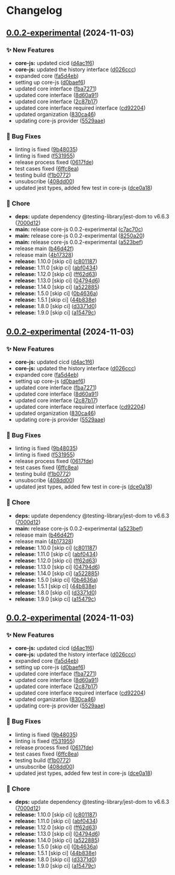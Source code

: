 # Changelog

## [0.0.2-experimental](https://github.com/open-socket/js-sdk/compare/core-js-v0.0.1-experimental...core-js-v0.0.2-experimental) (2024-11-03)


### ✨ New Features

* **core-js:** updated cicd ([d4ac1f6](https://github.com/open-socket/js-sdk/commit/d4ac1f6215356ac0d3c19ae19d5c2c9600b7dc41))
* **core-js:** updated the history interface ([d026ccc](https://github.com/open-socket/js-sdk/commit/d026ccc2a644649d77b6adb955e664b90c9a5a07))
* expanded core ([fa5d4eb](https://github.com/open-socket/js-sdk/commit/fa5d4eb6b83d0a1de1c6b6ffaab0a2e801b073d3))
* setting up core-js ([d0baef6](https://github.com/open-socket/js-sdk/commit/d0baef6fc35d21b45b18f02c2ad385d000c8b72f))
* updated core interface ([fba7271](https://github.com/open-socket/js-sdk/commit/fba727134839210cb7ba8163dd7edb8811568cf1))
* updated core interface ([8d60a91](https://github.com/open-socket/js-sdk/commit/8d60a9116931485918d27354e09a61e26fb08475))
* updated core interface ([2c87b17](https://github.com/open-socket/js-sdk/commit/2c87b17124b4bce0716d4f3878d0042a0530d11f))
* updated core interface required interface ([cd92204](https://github.com/open-socket/js-sdk/commit/cd92204819a810a008121533fce9befb96c2c450))
* updated organization ([830ca46](https://github.com/open-socket/js-sdk/commit/830ca46190d2a46f957aba8b51455fac351f649f))
* updating core-js provider ([5529aae](https://github.com/open-socket/js-sdk/commit/5529aae55e1eae1340b15aacb3671f84424d4424))


### 🐛 Bug Fixes

* linting is fixed ([9b48035](https://github.com/open-socket/js-sdk/commit/9b480356b8a7bf76308e019a2c9ea504f7364fe6))
* linting is fixed ([f531955](https://github.com/open-socket/js-sdk/commit/f531955731f979e682d070799983b399ea2393d7))
* release process fixed ([0617fde](https://github.com/open-socket/js-sdk/commit/0617fde50934029b8bb38417bcb9b17dce666c12))
* test cases fixed ([6ffc8ea](https://github.com/open-socket/js-sdk/commit/6ffc8ea6447b3606d0b15ea4a6d15400bdc21329))
* testing build ([f1b0772](https://github.com/open-socket/js-sdk/commit/f1b07725b1b8b15193c11152f160848d7100e0a7))
* unsubscribe ([408dd00](https://github.com/open-socket/js-sdk/commit/408dd00cc60afbf0f8ad956a993b6423365d6e51))
* updated jest types, added few test in core-js ([dce0a18](https://github.com/open-socket/js-sdk/commit/dce0a183d861e19d9f2d128aa1e342e6bb636d9d))


### 🧹 Chore

* **deps:** update dependency @testing-library/jest-dom to v6.6.3 ([7000d12](https://github.com/open-socket/js-sdk/commit/7000d122c73456fb08773a0e476fd147d441029a))
* **main:** release core-js 0.0.2-experimental ([c7ac70c](https://github.com/open-socket/js-sdk/commit/c7ac70c2ac9148c2e9bb581e864e5feb5f0f35f8))
* **main:** release core-js 0.0.2-experimental ([8250a20](https://github.com/open-socket/js-sdk/commit/8250a209dd9d16cd363c57bc32e321560c602916))
* **main:** release core-js 0.0.2-experimental ([a523bef](https://github.com/open-socket/js-sdk/commit/a523befea34424d5d6e03ea6fec1e25f637bced2))
* release main ([b46d42f](https://github.com/open-socket/js-sdk/commit/b46d42f3f9156c3be395dc0f9a657bdf29c5300b))
* release main ([4b17328](https://github.com/open-socket/js-sdk/commit/4b17328315e67f77cfb949f209bb4364ea4fbd3c))
* **release:** 1.10.0 [skip ci] ([c801187](https://github.com/open-socket/js-sdk/commit/c801187a41d101c992a6573e7ef87f7597441454))
* **release:** 1.11.0 [skip ci] ([abf0434](https://github.com/open-socket/js-sdk/commit/abf043492304565a56ed8251285cc12cc4a527f7))
* **release:** 1.12.0 [skip ci] ([ff62d63](https://github.com/open-socket/js-sdk/commit/ff62d637822a57b26f68b1944d95793e233e0bb4))
* **release:** 1.13.0 [skip ci] ([04794d6](https://github.com/open-socket/js-sdk/commit/04794d6365490619d9750a445bb6e4f2b950dfe1))
* **release:** 1.14.0 [skip ci] ([a522885](https://github.com/open-socket/js-sdk/commit/a522885382ee458682cd40b35dc0eba33bc0b6fa))
* **release:** 1.5.0 [skip ci] ([0b4636a](https://github.com/open-socket/js-sdk/commit/0b4636a1b535a2bbee7fa8883c9821ffdea15929))
* **release:** 1.5.1 [skip ci] ([44b838e](https://github.com/open-socket/js-sdk/commit/44b838e6076730f4d2039067499e0940dd6307fd))
* **release:** 1.8.0 [skip ci] ([d3371d0](https://github.com/open-socket/js-sdk/commit/d3371d0167d68d1dbc3a24e8d93ce22ffe0f1d2b))
* **release:** 1.9.0 [skip ci] ([a15479c](https://github.com/open-socket/js-sdk/commit/a15479c42630116252e3e35e621a4b5f6ef0464f))

## [0.0.2-experimental](https://github.com/open-socket/js-sdk/compare/core-js-v0.0.1-experimental...core-js-v0.0.2-experimental) (2024-11-03)


### ✨ New Features

* **core-js:** updated cicd ([d4ac1f6](https://github.com/open-socket/js-sdk/commit/d4ac1f6215356ac0d3c19ae19d5c2c9600b7dc41))
* **core-js:** updated the history interface ([d026ccc](https://github.com/open-socket/js-sdk/commit/d026ccc2a644649d77b6adb955e664b90c9a5a07))
* expanded core ([fa5d4eb](https://github.com/open-socket/js-sdk/commit/fa5d4eb6b83d0a1de1c6b6ffaab0a2e801b073d3))
* setting up core-js ([d0baef6](https://github.com/open-socket/js-sdk/commit/d0baef6fc35d21b45b18f02c2ad385d000c8b72f))
* updated core interface ([fba7271](https://github.com/open-socket/js-sdk/commit/fba727134839210cb7ba8163dd7edb8811568cf1))
* updated core interface ([8d60a91](https://github.com/open-socket/js-sdk/commit/8d60a9116931485918d27354e09a61e26fb08475))
* updated core interface ([2c87b17](https://github.com/open-socket/js-sdk/commit/2c87b17124b4bce0716d4f3878d0042a0530d11f))
* updated core interface required interface ([cd92204](https://github.com/open-socket/js-sdk/commit/cd92204819a810a008121533fce9befb96c2c450))
* updated organization ([830ca46](https://github.com/open-socket/js-sdk/commit/830ca46190d2a46f957aba8b51455fac351f649f))
* updating core-js provider ([5529aae](https://github.com/open-socket/js-sdk/commit/5529aae55e1eae1340b15aacb3671f84424d4424))


### 🐛 Bug Fixes

* linting is fixed ([9b48035](https://github.com/open-socket/js-sdk/commit/9b480356b8a7bf76308e019a2c9ea504f7364fe6))
* linting is fixed ([f531955](https://github.com/open-socket/js-sdk/commit/f531955731f979e682d070799983b399ea2393d7))
* release process fixed ([0617fde](https://github.com/open-socket/js-sdk/commit/0617fde50934029b8bb38417bcb9b17dce666c12))
* test cases fixed ([6ffc8ea](https://github.com/open-socket/js-sdk/commit/6ffc8ea6447b3606d0b15ea4a6d15400bdc21329))
* testing build ([f1b0772](https://github.com/open-socket/js-sdk/commit/f1b07725b1b8b15193c11152f160848d7100e0a7))
* unsubscribe ([408dd00](https://github.com/open-socket/js-sdk/commit/408dd00cc60afbf0f8ad956a993b6423365d6e51))
* updated jest types, added few test in core-js ([dce0a18](https://github.com/open-socket/js-sdk/commit/dce0a183d861e19d9f2d128aa1e342e6bb636d9d))


### 🧹 Chore

* **deps:** update dependency @testing-library/jest-dom to v6.6.3 ([7000d12](https://github.com/open-socket/js-sdk/commit/7000d122c73456fb08773a0e476fd147d441029a))
* **main:** release core-js 0.0.2-experimental ([a523bef](https://github.com/open-socket/js-sdk/commit/a523befea34424d5d6e03ea6fec1e25f637bced2))
* release main ([b46d42f](https://github.com/open-socket/js-sdk/commit/b46d42f3f9156c3be395dc0f9a657bdf29c5300b))
* release main ([4b17328](https://github.com/open-socket/js-sdk/commit/4b17328315e67f77cfb949f209bb4364ea4fbd3c))
* **release:** 1.10.0 [skip ci] ([c801187](https://github.com/open-socket/js-sdk/commit/c801187a41d101c992a6573e7ef87f7597441454))
* **release:** 1.11.0 [skip ci] ([abf0434](https://github.com/open-socket/js-sdk/commit/abf043492304565a56ed8251285cc12cc4a527f7))
* **release:** 1.12.0 [skip ci] ([ff62d63](https://github.com/open-socket/js-sdk/commit/ff62d637822a57b26f68b1944d95793e233e0bb4))
* **release:** 1.13.0 [skip ci] ([04794d6](https://github.com/open-socket/js-sdk/commit/04794d6365490619d9750a445bb6e4f2b950dfe1))
* **release:** 1.14.0 [skip ci] ([a522885](https://github.com/open-socket/js-sdk/commit/a522885382ee458682cd40b35dc0eba33bc0b6fa))
* **release:** 1.5.0 [skip ci] ([0b4636a](https://github.com/open-socket/js-sdk/commit/0b4636a1b535a2bbee7fa8883c9821ffdea15929))
* **release:** 1.5.1 [skip ci] ([44b838e](https://github.com/open-socket/js-sdk/commit/44b838e6076730f4d2039067499e0940dd6307fd))
* **release:** 1.8.0 [skip ci] ([d3371d0](https://github.com/open-socket/js-sdk/commit/d3371d0167d68d1dbc3a24e8d93ce22ffe0f1d2b))
* **release:** 1.9.0 [skip ci] ([a15479c](https://github.com/open-socket/js-sdk/commit/a15479c42630116252e3e35e621a4b5f6ef0464f))

## [0.0.2-experimental](https://github.com/open-socket/js-sdk/compare/core-js-v0.0.1-experimental...core-js-v0.0.2-experimental) (2024-11-03)


### ✨ New Features

* **core-js:** updated cicd ([d4ac1f6](https://github.com/open-socket/js-sdk/commit/d4ac1f6215356ac0d3c19ae19d5c2c9600b7dc41))
* **core-js:** updated the history interface ([d026ccc](https://github.com/open-socket/js-sdk/commit/d026ccc2a644649d77b6adb955e664b90c9a5a07))
* expanded core ([fa5d4eb](https://github.com/open-socket/js-sdk/commit/fa5d4eb6b83d0a1de1c6b6ffaab0a2e801b073d3))
* setting up core-js ([d0baef6](https://github.com/open-socket/js-sdk/commit/d0baef6fc35d21b45b18f02c2ad385d000c8b72f))
* updated core interface ([fba7271](https://github.com/open-socket/js-sdk/commit/fba727134839210cb7ba8163dd7edb8811568cf1))
* updated core interface ([8d60a91](https://github.com/open-socket/js-sdk/commit/8d60a9116931485918d27354e09a61e26fb08475))
* updated core interface ([2c87b17](https://github.com/open-socket/js-sdk/commit/2c87b17124b4bce0716d4f3878d0042a0530d11f))
* updated core interface required interface ([cd92204](https://github.com/open-socket/js-sdk/commit/cd92204819a810a008121533fce9befb96c2c450))
* updated organization ([830ca46](https://github.com/open-socket/js-sdk/commit/830ca46190d2a46f957aba8b51455fac351f649f))
* updating core-js provider ([5529aae](https://github.com/open-socket/js-sdk/commit/5529aae55e1eae1340b15aacb3671f84424d4424))


### 🐛 Bug Fixes

* linting is fixed ([9b48035](https://github.com/open-socket/js-sdk/commit/9b480356b8a7bf76308e019a2c9ea504f7364fe6))
* linting is fixed ([f531955](https://github.com/open-socket/js-sdk/commit/f531955731f979e682d070799983b399ea2393d7))
* release process fixed ([0617fde](https://github.com/open-socket/js-sdk/commit/0617fde50934029b8bb38417bcb9b17dce666c12))
* test cases fixed ([6ffc8ea](https://github.com/open-socket/js-sdk/commit/6ffc8ea6447b3606d0b15ea4a6d15400bdc21329))
* testing build ([f1b0772](https://github.com/open-socket/js-sdk/commit/f1b07725b1b8b15193c11152f160848d7100e0a7))
* unsubscribe ([408dd00](https://github.com/open-socket/js-sdk/commit/408dd00cc60afbf0f8ad956a993b6423365d6e51))
* updated jest types, added few test in core-js ([dce0a18](https://github.com/open-socket/js-sdk/commit/dce0a183d861e19d9f2d128aa1e342e6bb636d9d))


### 🧹 Chore

* **deps:** update dependency @testing-library/jest-dom to v6.6.3 ([7000d12](https://github.com/open-socket/js-sdk/commit/7000d122c73456fb08773a0e476fd147d441029a))
* **release:** 1.10.0 [skip ci] ([c801187](https://github.com/open-socket/js-sdk/commit/c801187a41d101c992a6573e7ef87f7597441454))
* **release:** 1.11.0 [skip ci] ([abf0434](https://github.com/open-socket/js-sdk/commit/abf043492304565a56ed8251285cc12cc4a527f7))
* **release:** 1.12.0 [skip ci] ([ff62d63](https://github.com/open-socket/js-sdk/commit/ff62d637822a57b26f68b1944d95793e233e0bb4))
* **release:** 1.13.0 [skip ci] ([04794d6](https://github.com/open-socket/js-sdk/commit/04794d6365490619d9750a445bb6e4f2b950dfe1))
* **release:** 1.14.0 [skip ci] ([a522885](https://github.com/open-socket/js-sdk/commit/a522885382ee458682cd40b35dc0eba33bc0b6fa))
* **release:** 1.5.0 [skip ci] ([0b4636a](https://github.com/open-socket/js-sdk/commit/0b4636a1b535a2bbee7fa8883c9821ffdea15929))
* **release:** 1.5.1 [skip ci] ([44b838e](https://github.com/open-socket/js-sdk/commit/44b838e6076730f4d2039067499e0940dd6307fd))
* **release:** 1.8.0 [skip ci] ([d3371d0](https://github.com/open-socket/js-sdk/commit/d3371d0167d68d1dbc3a24e8d93ce22ffe0f1d2b))
* **release:** 1.9.0 [skip ci] ([a15479c](https://github.com/open-socket/js-sdk/commit/a15479c42630116252e3e35e621a4b5f6ef0464f))
